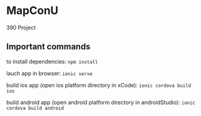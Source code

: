 # MapConU
390 Project


## Important commands
to install dependencies:
```npm install```

lauch app in browser:
```ionic serve``` 

build ios app (open ios platform directory in xCode):
```ionic cordova build ios``` 

build android app (open android platform directory in androidStudio):
```ionic cordova build android```
